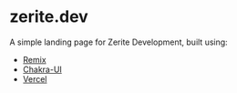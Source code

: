 # zerite.dev

A simple landing page for Zerite Development, built using:

* [Remix](https://remix.run/)
* [Chakra-UI](https://chakra-ui.com/)
* [Vercel](https://vercel.com/)